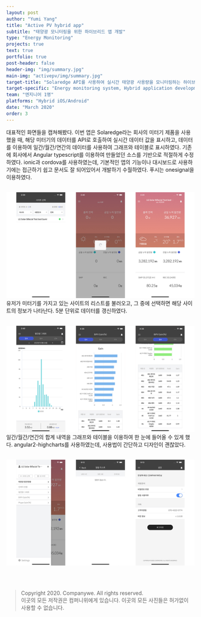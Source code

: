 ```yaml
---
layout: post
author: "Yumi Yang"
title: "Active PV hybrid app"
subtitle: "태양광 모니터링을 위한 하이브리드 앱 개발"
type: "Energy Monitoring"
projects: true
text: true
portfolio: true
post-header: false
header-img: "img/summary.jpg"
main-img: "activepv/img/summary.jpg"
target-title: "Solaredge API를 사용하여 실시간 태양광 사용량을 모니터링하는 하이브리드 어플리케이션 개발"
target-specific: "Energy monitoring system, Hybrid application development, ionic"
team: "엔지니어 1명"
platforms: "Hybrid iOS/Android"
date: "March 2020"
order: 3
---
```


대표적인 화면들을 캡쳐해봤다. 이번 앱은 Solaredge라는 회사의 미터기 제품을 사용했을 때, 해당 미터기의 데이터를 API로 호출하여 실시간 데이터 값을 표시하고, 데이터를 이용하여 일간/월간/연간의 데이터를 사용하여 그래프와 테이블로 표시하였다.
기존에 회사에서 Angular typescript를 이용하여 만들었던 소스를 기반으로 적절하게 수정하였다. ionic과 cordova를 사용하였는데, 기본적인 앱의 기능이나 대시보드로 사용하기에는 접근하기 쉽고 문서도 잘 되어있어서 개발하기 수월하였다.
푸시는 onesignal을 이용하였다. <br/><br/>

![monitoring](img/1.jpg)
유저가 미터기를 가지고 있는 사이트의 리스트를 불러오고, 그 중에 선택하면 해당 사이트의 정보가 나타난다. 5분 단위로 데이터를 갱신하였다.
<br/><br/>

![graph&table](img/2.jpg)
일간/월간/연간의 합계 내역을 그래프와 테이블을 이용하여 한 눈에 들어올 수 있게 했다.
angular2-highcharts를 사용하였는데, 사용법이 간단하고 디자인이 괜찮았다.
<br/><br/>

![setting](img/3.jpg)

<br/><br/>

> Copyright 2020. Companywe. All rights reserved. <br/>
> 이곳의 모든 저작권은 컴퍼니위에게 있습니다. 이곳의 모든 사진들은 허가없이 사용할 수 없습니다.

